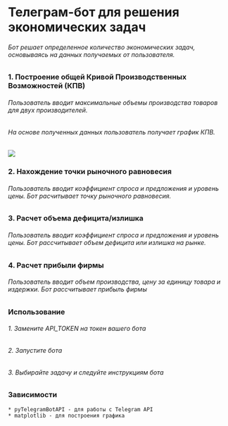 # Телеграм-бот для решения экономических задач #

###### Бот решает определенное количество экономических задач, основываясь на данных получаемых от пользователя. ######

### 1. Построение общей Кривой Производственных Возможностей (КПВ) ###

###### Пользователь вводит максимальные объемы производства товаров для двух производителей. ######
###### На основе полученных данных пользователь получает график КПВ. ######
![](graph.png)

### 2. Нахождение точки рыночного равновесия ###
###### Пользователь вводит коэффициент спроса и предложения и уровень цены. Бот расчитывает точку рыночного равновесия. ######

### 3. Расчет объема дефицита/излишка ###
###### Пользователь вводит коэффициент спроса и предложения и уровень цены. Бот рассчитывает объем дефицита или излишка на рынке. ######

### 4. Расчет прибыли фирмы ###
###### Пользователь вводит объем производства, цену за единицу товара и издержки. Бот рассчитывает прибыль фирмы ######

### Использование ###
###### 1. Замените API_TOKEN на токен вашего бота  ######
###### 2. Запустите бота  ######
###### 3. Выбирайте задачу и следуйте инструкциям бота  ######



### Зависимости ###
    * pyTelegramBotAPI - для работы с Telegram API
    * matplotlib - для построения графика
